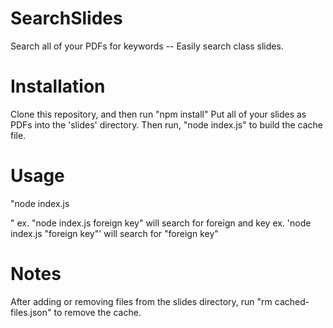 # SearchSlides
Search all of your PDFs for keywords -- Easily search class slides.

# Installation
Clone this repository, and then run "npm install"
Put all of your slides as PDFs into the 'slides' directory. Then run, "node index.js" to build the cache file.

# Usage
"node index.js <search terms>"
ex. "node index.js foreign key" will search for foreign and key
ex. 'node index.js "foreign key"' will search for "foreign key"

# Notes
After adding or removing files from the slides directory, run "rm cached-files.json" to remove the cache.